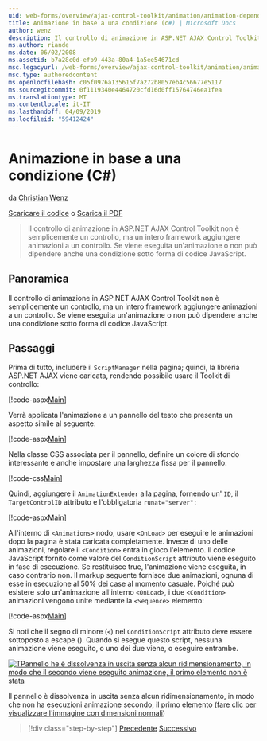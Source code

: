 ```yaml
---
uid: web-forms/overview/ajax-control-toolkit/animation/animation-depending-on-a-condition-cs
title: Animazione in base a una condizione (c#) | Microsoft Docs
author: wenz
description: Il controllo di animazione in ASP.NET AJAX Control Toolkit non è semplicemente un controllo, ma un intero framework aggiungere animazioni a un controllo. Se un'animazione è...
ms.author: riande
ms.date: 06/02/2008
ms.assetid: b7a28c0d-efb9-443a-80a4-1a5ee54671cd
msc.legacyurl: /web-forms/overview/ajax-control-toolkit/animation/animation-depending-on-a-condition-cs
msc.type: authoredcontent
ms.openlocfilehash: c05f0976a135615f7a272b8057eb4c56677e5117
ms.sourcegitcommit: 0f1119340e4464720cfd16d0ff15764746ea1fea
ms.translationtype: MT
ms.contentlocale: it-IT
ms.lasthandoff: 04/09/2019
ms.locfileid: "59412424"
---
```

# <a name="animation-depending-on-a-condition-c"></a>Animazione in base a una condizione (C#)

da [Christian Wenz](https://github.com/wenz)

[Scaricare il codice](http://download.microsoft.com/download/f/9/a/f9a26acd-8df4-4484-8a18-199e4598f411/Animation4.cs.zip) o [Scarica il PDF](http://download.microsoft.com/download/6/7/1/6718d452-ff89-4d3f-a90e-c74ec2d636a3/animation4CS.pdf)

> Il controllo di animazione in ASP.NET AJAX Control Toolkit non è semplicemente un controllo, ma un intero framework aggiungere animazioni a un controllo. Se viene eseguita un'animazione o non può dipendere anche una condizione sotto forma di codice JavaScript.


## <a name="overview"></a>Panoramica

Il controllo di animazione in ASP.NET AJAX Control Toolkit non è semplicemente un controllo, ma un intero framework aggiungere animazioni a un controllo. Se viene eseguita un'animazione o non può dipendere anche una condizione sotto forma di codice JavaScript.

## <a name="steps"></a>Passaggi

Prima di tutto, includere il `ScriptManager` nella pagina; quindi, la libreria ASP.NET AJAX viene caricata, rendendo possibile usare il Toolkit di controllo:

[!code-aspx[Main](animation-depending-on-a-condition-cs/samples/sample1.aspx)]

Verrà applicata l'animazione a un pannello del testo che presenta un aspetto simile al seguente:

[!code-aspx[Main](animation-depending-on-a-condition-cs/samples/sample2.aspx)]

Nella classe CSS associata per il pannello, definire un colore di sfondo interessante e anche impostare una larghezza fissa per il pannello:

[!code-css[Main](animation-depending-on-a-condition-cs/samples/sample3.css)]

Quindi, aggiungere il `AnimationExtender` alla pagina, fornendo un' `ID`, il `TargetControlID` attributo e l'obbligatoria `runat="server":`

[!code-aspx[Main](animation-depending-on-a-condition-cs/samples/sample4.aspx)]

All'interno di `<Animations>` nodo, usare `<OnLoad>` per eseguire le animazioni dopo la pagina è stata caricata completamente. Invece di uno delle animazioni, regolare il `<Condition>` entra in gioco l'elemento. Il codice JavaScript fornito come valore del `ConditionScript` attributo viene eseguito in fase di esecuzione. Se restituisce true, l'animazione viene eseguita, in caso contrario non. Il markup seguente fornisce due animazioni, ognuna di esse in esecuzione al 50% dei case al momento casuale. Poiché può esistere solo un'animazione all'interno `<OnLoad>`, i due `<Condition>` animazioni vengono unite mediante la `<Sequence>` elemento:

[!code-aspx[Main](animation-depending-on-a-condition-cs/samples/sample5.aspx)]

Si noti che il segno di minore (`<`) nel `ConditionScript` attributo deve essere sottoposto a escape (). Quando si esegue questo script, nessuna animazione viene eseguito, o uno dei due viene, o eseguire entrambe.


[![TPannello he è dissolvenza in uscita senza alcun ridimensionamento, in modo che il secondo viene eseguito animazione, il primo elemento non è stata](animation-depending-on-a-condition-cs/_static/image2.png)](animation-depending-on-a-condition-cs/_static/image1.png)

Il pannello è dissolvenza in uscita senza alcun ridimensionamento, in modo che non ha esecuzioni animazione secondo, il primo elemento ([fare clic per visualizzare l'immagine con dimensioni normali](animation-depending-on-a-condition-cs/_static/image3.png))

> [!div class="step-by-step"]
> [Precedente](executing-several-animations-after-each-other-cs.md)
> [Successivo](picking-one-animation-out-of-a-list-cs.md)
